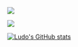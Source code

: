 
<img align="center" src="https://github-readme-stats-six-snowy.vercel.app/api?username=LudoDash&theme=dark">

![](https://komarev.com/ghpvc/?username=LudoDash&color=blueviolet)


[![Ludo's GitHub stats](https://github-readme-stats.vercel.app/api?username=LudoDash)](https://github.com/anuraghazra/github-readme-stats)
